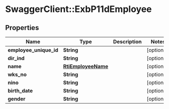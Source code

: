 # SwaggerClient::ExbP11dEmployee

## Properties
Name | Type | Description | Notes
------------ | ------------- | ------------- | -------------
**employee_unique_id** | **String** |  | [optional] 
**dir_ind** | **String** |  | [optional] 
**name** | [**RtiEmployeeName**](RtiEmployeeName.md) |  | [optional] 
**wks_no** | **String** |  | [optional] 
**nino** | **String** |  | [optional] 
**birth_date** | **String** |  | [optional] 
**gender** | **String** |  | [optional] 

